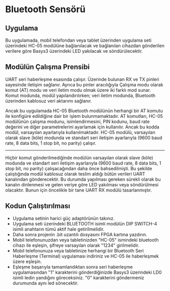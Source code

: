 # Bluetooth Sensörü 

## Uygulama 

Bu uygulamada, mobil telefondan veya tablet üzerinden uygulama seti üzerindeki HC-05 modülüne bağlanılacak ve bağlanılan cihazdan gönderilen verilere göre Basys3 üzerindeki LED yakılacak ve söndürülecektir. 

## Modülün Çalışma Prensibi 

UART seri haberleşme esasında çalışır. Üzerinde bulunan RX ve TX pinleri sayesinde iletişim sağlanır. Ayrıca bu pinler aracılığıyla Çalışma modu olarak komut (AT) modu ve veri iletim modu olmak üzere iki farklı mod sunar. Komut modunda, modül yapılandırılırken; veri iletim modunda, Bluetooth üzerinden kablosuz veri aktarımı sağlanır. 

Ancak bu uygulamada HC-05 Bluetooth modülünün herhangi bir AT komutu ile konfigüre edildiğine dair bir işlem bulunmamaktadır. AT komutları, HC-05 modülünün çalışma modunu, isimlendirmesini, PIN kodunu, baud rate değerini ve diğer parametrelerini ayarlamak için kullanılır. Ancak bu kodda modül, varsayılan ayarlarıyla kullanılmaktadır. HC-05 modülü, varsayılan olarak slave (köle) modunda ve standart seri iletişim ayarlarıyla (9600 baud rate, 8 data bits, 1 stop bit, no parity) çalışır.

---

Hiçbir komut gönderilmediğinde modülün varsayılan olarak slave (köle) modunda ve standart seri iletişim ayarlarıyla (9600 baud rate, 8 data bits, 1 stop bit, no parity) çalışacağından daha önce bahsedilmişti. Bu şekilde çalıştığında modül kablosuz olarak teslim aldığı bütün verileri UART kanalından gönderecektir. Bu durumda yapılması gereken sürekli olarak bu kanalın dinlenmesi ve gelen veriye göre LED yakılması veya söndürülmesi olacaktır. Bunun için öncelikle bir tane UART RX modülü tasarlanmıştır.

## Kodun Çalıştırılması 

- Uygulama setinin harici güç adaptörünün takınız.
- Uygulama seti üzerindeki BLUETOOTH isimli modülün DIP SWITCH-4 isimli anahtarın tümü aktif hale getirilmelidir.
- Daha sonra projenin .bit uzantılı dosyasını FPGA kartına yazdırın.
- Mobil telefonunuzdan veya tabletinizden "HC-05" ismindeki bluetooth cihazı ile eşleşin, şifreye varsayılan olarak "1234" girilmelidir. 
- Mobil telefonunuza veya tabletinize herhangi bir Bluetooth Seri Haberleşme (Terminal) uygulaması indiriniz ve HC-05 ile haberleşmek üzere eşleşin.
- Eşleşme başarıyla tamamlandıktan sonra seri haberleşme uygulamasından "1" karakterini gönderdiğinizde Basys3 üzerindeki LD0 isimli ledin yandığını göreceksiniz. "0" karakterini göndermeniz durumunda aynı led sönecektir. 
